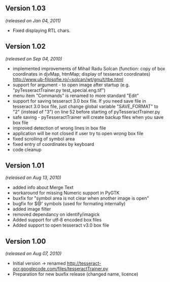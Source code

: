 ## Version 1.03 ##
_(released on Jan 04, 2011)_

  * Fixed displaying RTL chars.

## Version 1.02 ##
_(released on Sep 04, 2010)_

  * implemented improvements of Mihail Radu Solcan (function: copy of box coordinates in djvMap, htmMap; display of tesseract coordinates) http://www.ub-filosofie.ro/~solcan/wt/gnu/t/tbe.html
  * support for argument - to open image after startup (e.g. "pyTesseractTrainer.py test\_special.eng.tif")
  * menu item "Commands" is renamed to more standard "Edit"
  * support for saving tesseract 3.0 box file. If you need save file in tesseract 3.0 box file, just change global variable "SAVE\_FORMAT" to "2" (instead of "3") on line 52 before starting of pyTesseractTrainer.py
  * safe saving - pyTesseractTrainer will create backup files when you save box file
  * improved detection of wrong lines in box file
  * application will be not closed if user try to open wrong box file
  * fixed scrolling of symbol area
  * fixed entry of coordinates by keyboard
  * code cleanup


## Version 1.01 ##
_(released on Aug 13, 2010)_

  * added info about Merge Text
  * workaround for missing Numeric support in PyGTK
  * buxfix for "symbol area is not clear when another image is open"
  * bugfix for $@' symbols (used for formating internally)
  * added image filter
  * removed dependancy on identify/imagick
  * Added support for utf-8 encoded box files
  * Added support to open tesseract v3.0 box file

## Version 1.00 ##
_(released on Aug 07, 2010)_

  * Initial version -> renamed http://tesseract-ocr.googlecode.com/files/tesseractTrainer.py
  * Preparation for new buxfix release (changed name, licence)